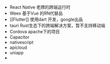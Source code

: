 - React Native  老牌的跨端运行时
- Weex 基于Vue 的RN代替品
- [[Flutter]] 使用dart 开发，google出品
- tauri Rust生态下的跨端解决方案，暂不支持移动端
- Cordova apache下的项目
- Capacitor 
- nativescript 
- apicloud
- uniapp
- 